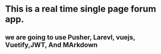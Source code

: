 # This is a real time single page forum app.

## we are going to use Pusher, Larevl, vuejs, Vuetify,JWT, And MArkdown  